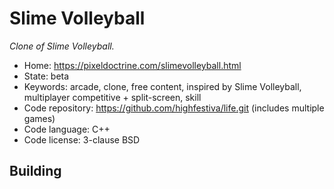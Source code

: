 # Slime Volleyball

_Clone of Slime Volleyball._

- Home: https://pixeldoctrine.com/slimevolleyball.html
- State: beta
- Keywords: arcade, clone, free content, inspired by Slime Volleyball, multiplayer competitive + split-screen, skill
- Code repository: https://github.com/highfestiva/life.git (includes multiple games)
- Code language: C++
- Code license: 3-clause BSD

## Building
